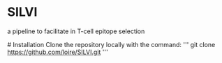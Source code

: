# SILVI
a pipeline to facilitate in T-cell epitope selection 

# Installation
Clone the repository locally with the command:
'''
git clone https://github.com/loire/SILVI.git
'''


